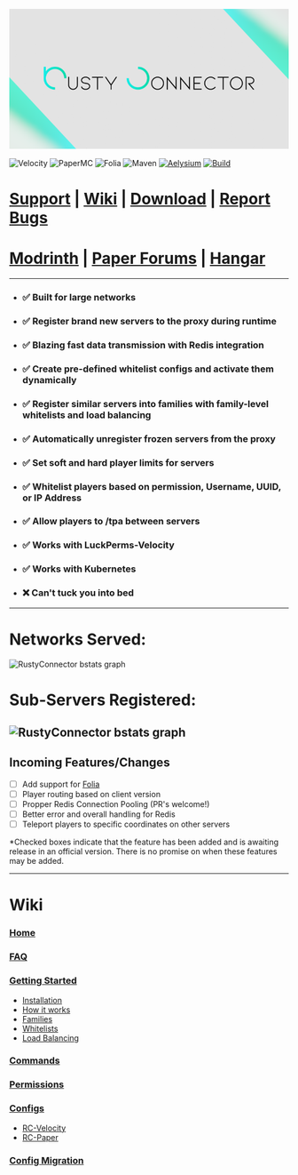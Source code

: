 ![Aelysium Wordmark Image](https://github.com/Aelysium-Group/.github/blob/main/images/rustyconnector-wordmark.png?raw=true)

![Velocity](https://badgen.net/badge/Velocity/3.1.1%20-%203.2.0/1197d1?icon=dockbit)
![PaperMC](https://badgen.net/badge/Paper/1.16%20-%201.19/F96854?icon=telegram)
![Folia](https://badgen.net/badge/Folia/Coming%20Soon%21/E004BC?icon=maven)
![Maven](https://badgen.net/badge/maven/passing/green?icon=github)
[![Aelysium](https://badgen.net/badge/Discord/Aelysium/5865F2?icon=discord)](https://join.aelysium.group/)
[![Build](https://badgen.net/badge/Latest%20Stable%20Release/v0.4.0%20(Beta)/orange?icon=maven)](https://github.com/Aelysium-Group/rusty-connector/releases)

# [Support](https://join.aelysium.group/)  |  [Wiki](https://github.com/Aelysium-Group/rusty-connector/wiki)  |  [Download](https://github.com/Aelysium-Group/rusty-connector/releases)  |  [Report Bugs](https://join.aelysium.group/)

# [Modrinth](https://modrinth.com/plugin/rustyconnector) | [Paper Forums](https://forums.papermc.io/threads/rustyconnector-advanced-velocity-server-and-player-connection-manager.663/) | [Hangar](https://hangar.papermc.io/nathan-i-martin/RustyConnector)
---
- ### ✅ Built for large networks
- ### ✅ Register brand new servers to the proxy during runtime
- ### ✅ Blazing fast data transmission with Redis integration
- ### ✅ Create pre-defined whitelist configs and activate them dynamically
- ### ✅ Register similar servers into families with family-level whitelists and load balancing
- ### ✅ Automatically unregister frozen servers from the proxy
- ### ✅ Set soft and hard player limits for servers
- ### ✅ Whitelist players based on permission, Username, UUID, or IP Address
- ### ✅ Allow players to /tpa between servers
- ### ✅ Works with LuckPerms-Velocity
- ### ✅ Works with Kubernetes
- ### ❌ Can't tuck you into bed
---
# Networks Served:
![RustyConnector bstats graph](https://bstats.org/signatures/velocity/RustyConnector.svg)
# Sub-Servers Registered:
![RustyConnector bstats graph](https://bstats.org/signatures/bukkit/RustyConnector.svg)
---
## Incoming Features/Changes
- [ ] Add support for [Folia](https://github.com/PaperMC/Folia)
- [ ] Player routing based on client version
- [ ] Propper Redis Connection Pooling (PR's welcome!)
- [ ] Better error and overall handling for Redis
- [ ] Teleport players to specific coordinates on other servers

\*Checked boxes indicate that the feature has been added and is awaiting release in an official version. There is no promise on when these features may be added.

---

# Wiki
### [Home](https://github.com/Aelysium-Group/rusty-connector/wiki)
### [FAQ](https://github.com/Aelysium-Group/rusty-connector/wiki#faq)
### [Getting Started](https://github.com/Aelysium-Group/rusty-connector/wiki/Getting-Started-(First-Time))
  - [Installation](https://github.com/Aelysium-Group/rusty-connector/wiki/Getting-Started-(First-Time))
  - [How it works](https://github.com/Aelysium-Group/rusty-connector/wiki/Getting-Started-(First-Time)#how-it-works)
  - [Families](https://github.com/Aelysium-Group/rusty-connector/wiki/Family)
  - [Whitelists](https://github.com/Aelysium-Group/rusty-connector/wiki/Whitelist)
  - [Load Balancing](https://github.com/Aelysium-Group/rusty-connector/wiki/Family#load-balancing)
### [Commands](https://github.com/Aelysium-Group/rusty-connector/wiki/Commands)
### [Permissions](https://github.com/Aelysium-Group/rusty-connector/wiki/Permissions)
### [Configs](https://github.com/Aelysium-Group/rusty-connector/wiki/Config-Migration)
  - [RC-Velocity](https://github.com/Aelysium-Group/rusty-connector/wiki/Config-v2#rc-velocity)
  - [RC-Paper](https://github.com/Aelysium-Group/rusty-connector/wiki/Config-v2#rc-paper)
### [Config Migration](https://github.com/Aelysium-Group/rusty-connector/wiki/Config-Migration)

